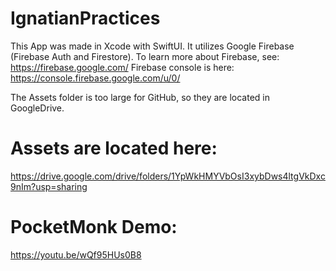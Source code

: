 # IgnatianPractices
This App was made in Xcode with SwiftUI. It utilizes Google Firebase (Firebase Auth and Firestore).
To learn more about Firebase, see: https://firebase.google.com/
Firebase console is here: https://console.firebase.google.com/u/0/

The Assets folder is too large for GitHub, so they are located in GoogleDrive. 

# Assets are located here:
https://drive.google.com/drive/folders/1YpWkHMYVbOsI3xybDws4ltgVkDxc9nIm?usp=sharing

# PocketMonk Demo:
https://youtu.be/wQf95HUs0B8
